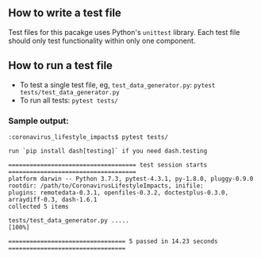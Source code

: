 ## How to write a test file
Test files for this pacakge uses Python's `unittest` library. Each test file should only
test functionality within only one component.

## How to run a test file
- To test a single test file, eg, `test_data_generator.py`:
  `pytest tests/test_data_generator.py`
- To run all tests:
  `pytest tests/`

### Sample output:
```
:coronavirus_lifestyle_impacts$ pytest tests/

run `pip install dash[testing]` if you need dash.testing

==================================== test session starts ====================================
platform darwin -- Python 3.7.3, pytest-4.3.1, py-1.8.0, pluggy-0.9.0
rootdir: /path/to/CoronavirusLifestyleImpacts, inifile:
plugins: remotedata-0.3.1, openfiles-0.3.2, doctestplus-0.3.0, arraydiff-0.3, dash-1.6.1
collected 5 items                                                                           

tests/test_data_generator.py .....                                                    [100%]

================================= 5 passed in 14.23 seconds =================================
```
